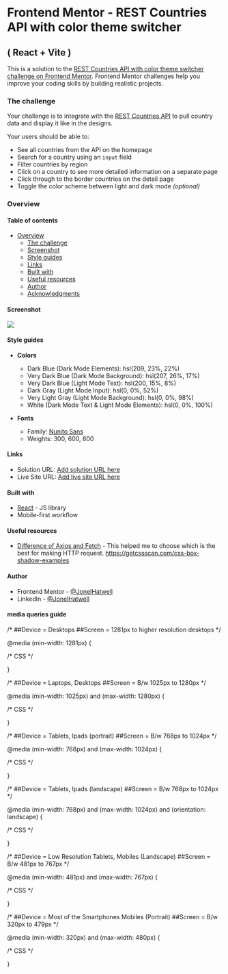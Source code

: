 # Frontend Mentor - REST Countries API with color theme switcher
##  ( React + Vite )

This is a solution to the [REST Countries API with color theme switcher challenge on Frontend Mentor](https://www.frontendmentor.io/challenges/rest-countries-api-with-color-theme-switcher-5cacc469fec04111f7b848ca). Frontend Mentor challenges help you improve your coding skills by building realistic projects. 

### The challenge

Your challenge is to integrate with the [REST Countries API](https://restcountries.com) to pull country data and display it like in the designs.

Your users should be able to:

- See all countries from the API on the homepage
- Search for a country using an `input` field
- Filter countries by region
- Click on a country to see more detailed information on a separate page
- Click through to the border countries on the detail page
- Toggle the color scheme between light and dark mode *(optional)*

### Overview

#### Table of contents

- [Overview](#overview)
    - [The challenge](#the-challenge)
    - [Screenshot](#screenshot)
    - [Style guides](#style-guides)
    - [Links](#links)
    - [Built with](#built-with)
    - [Useful resources](#useful-resources)
    - [Author](#author)
    - [Acknowledgments](#acknowledgments)

#### Screenshot

![](./screenshot.jpg)

#### Style guides

 - **Colors**  
    - Dark Blue (Dark Mode Elements): hsl(209, 23%, 22%)
    - Very Dark Blue (Dark Mode Background): hsl(207, 26%, 17%)
    - Very Dark Blue (Light Mode Text): hsl(200, 15%, 8%)
    - Dark Gray (Light Mode Input): hsl(0, 0%, 52%)
    - Very Light Gray (Light Mode Background): hsl(0, 0%, 98%)
    - White (Dark Mode Text & Light Mode Elements): hsl(0, 0%, 100%)

 - **Fonts**  
    - Family: [Nunito Sans](https://fonts.google.com/specimen/Nunito+Sans)
    - Weights: 300, 600, 800

#### Links

- Solution URL: [Add solution URL here](https://your-solution-url.com)
- Live Site URL: [Add live site URL here](https://your-live-site-url.com)


#### Built with

- [React](https://reactjs.org/) - JS library
- Mobile-first workflow


#### Useful resources
- [Difference of Axios and Fetch](https://blog.logrocket.com/axios-vs-fetch-best-http-requests/) - This helped me to choose which is the best for making HTTP request.
https://getcssscan.com/css-box-shadow-examples

#### Author

- Frontend Mentor - [@JonelHatwell](https://www.frontendmentor.io/profile/hatwell-jonel)
- LinkedIn - [@JonelHatwell](https://www.linkedin.com/in/jonel-hatwell/)


#### media queries guide

/* 
  ##Device = Desktops
  ##Screen = 1281px to higher resolution desktops
*/

@media (min-width: 1281px) {
  
  /* CSS */
  
}

/* 
  ##Device = Laptops, Desktops
  ##Screen = B/w 1025px to 1280px
*/

@media (min-width: 1025px) and (max-width: 1280px) {
  
  /* CSS */
  
}

/* 
  ##Device = Tablets, Ipads (portrait)
  ##Screen = B/w 768px to 1024px
*/

@media (min-width: 768px) and (max-width: 1024px) {
  
  /* CSS */
  
}

/* 
  ##Device = Tablets, Ipads (landscape)
  ##Screen = B/w 768px to 1024px
*/

@media (min-width: 768px) and (max-width: 1024px) and (orientation: landscape) {
  
  /* CSS */
  
}

/* 
  ##Device = Low Resolution Tablets, Mobiles (Landscape)
  ##Screen = B/w 481px to 767px
*/

@media (min-width: 481px) and (max-width: 767px) {
  
  /* CSS */
  
}

/* 
  ##Device = Most of the Smartphones Mobiles (Portrait)
  ##Screen = B/w 320px to 479px
*/

@media (min-width: 320px) and (max-width: 480px) {
  
  /* CSS */
  
}